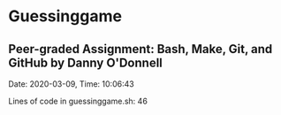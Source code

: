 # Guessinggame
## Peer-graded Assignment: Bash, Make, Git, and GitHub by Danny O'Donnell
Date: 2020-03-09, Time: 10:06:43

Lines of code in guessinggame.sh:
46
